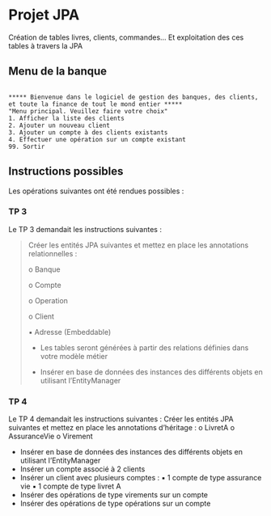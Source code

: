 ﻿# Projet JPA

Création de tables livres, clients, commandes... Et exploitation des ces tables à travers la JPA

## Menu de la banque
```

***** Bienvenue dans le logiciel de gestion des banques, des clients, et toute la finance de tout le mond entier *****
"Menu principal. Veuillez faire votre choix"
1. Afficher la liste des clients
2. Ajouter un nouveau client
3. Ajouter un compte à des clients existants
4. Effectuer une opération sur un compte existant
99. Sortir
```


## Instructions possibles
Les opérations suivantes ont été rendues possibles :
### TP 3
Le TP 3 demandait les instructions suivantes :
>Créer les entités JPA suivantes et mettez en place les annotations relationnelles :
>
>o Banque
>
>o Compte
>
>o Operation
>
>o Client
>	
>	▪ Adresse (Embeddable)
>
>
>- Les tables seront générées à partir des relations définies dans votre modèle métier
>
>- Insérer en base de données des instances des différents objets en utilisant l’EntityManager

### TP 4
Le TP 4 demandait les instructions suivantes :
Créer les entités JPA suivantes et mettez en place les annotations d’héritage :
o LivretA
o AssuranceVie
o Virement
- Insérer en base de données des instances des différents objets en utilisant l’EntityManager
- Insérer un compte associé à 2 clients
- Insérer un client avec plusieurs comptes :
	▪ 1 compte de type assurance vie
	▪ 1 compte de type livret A
- Insérer des opérations de type virements sur un compte
- Insérer des opérations de type opérations sur un compte